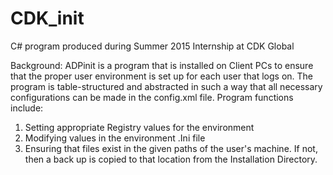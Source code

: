 # CDK_init
C# program produced during Summer 2015 Internship at CDK Global <br>

Background: ADPinit is a program that is installed on Client PCs to ensure that the proper user environment is set up for each user that logs on. The program is table-structured and abstracted in such a way that all necessary configurations can be made in the config.xml file. Program functions include: <br>
1. Setting appropriate Registry values for the environment <br>
2. Modifying values in the environment .Ini file <br>
3. Ensuring that files exist in the given paths of the user's machine. If not, then a back up is copied to that location from the Installation Directory. <br>
